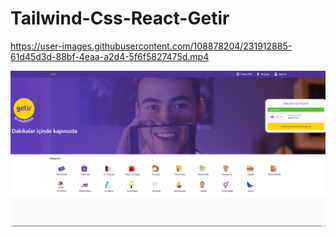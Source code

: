 # Tailwind-Css-React-Getir



https://user-images.githubusercontent.com/108878204/231912885-61d45d3d-88bf-4eaa-a2d4-5f6f5827475d.mp4


![Proje Görseli](./img/getirfoto.PNG)
